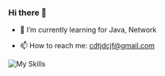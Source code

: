 ### Hi there 👋

<!--
**AMinSC/AMinSC** is a ✨ _special_ ✨ repository because its `README.md` (this file) appears on your GitHub profile.

Here are some ideas to get you started:


-->
- 🌱  I’m currently learning for Java, Network
<!--
- 👯 I’m looking to collaborate on ...
- 🤔 I’m looking for help with ...
- 💬 Ask me about ...
-->
- 📫 How to reach me: cdtjdcjf@gmail.com
<!--
- 🔭 my blog : https://velog.io/@amin/series
- 🔭 my blog : https://aminsc.github.io/
- 😄 Pronouns: ...
- ⚡ Fun fact: ...
-->



![My Skills](https://skillicons.dev/icons?i=py,django,pycharm,sqlite,mysql,github,linux,docker,postman,redis,aws,nginx&perline=4)
<!-- 
![Top Langs](https://github-readme-stats.vercel.app/api/top-langs/?username=AMinSC&layout=compact&theme=city_lights)
 -->
